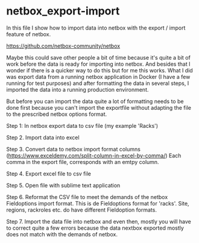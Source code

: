 # netbox_export-import
In this file I show how to import data into netbox with the export / import feature of netbox.

https://github.com/netbox-community/netbox

Maybe this could save other people a bit of time because it's quite a bit of work before the data is ready for importing into netbox. And besides that I wonder if there is a quicker way to do this but for me this works.
What I did was export data from a running netbox application in Docker (I have a few running for test purposes) and after formatting the data in several steps, I imported the data into a running  production environment. 

But before you can import the data quite a lot of formatting needs to be done first because you can't import the exportfile without adapting the file to the prescribed netbox options format. 

Step 1: In netbox export data to csv file (my example 'Racks')

Step 2. Import data into excel  

Step 3. Convert data to netbox import format columns
(https://www.exceldemy.com/split-column-in-excel-by-comma/) Each comma in the export file, corresponds with an emtpy column.

Step 4. Export excel file to csv file 

Step 5. Open file with sublime text application 

Step 6. Reformat the CSV file to meet the demands of the netbox Fieldoptions import format. This is de Fieldoptions format for 'racks'. Site, regions, rackroles etc. do have different Fieldoption formats.

Step 7. Import the data file into netbox and even then, mostly you will have to correct quite a few errors because the data nextbox exported mostly does not match with the demands of netbox. 

  

 
